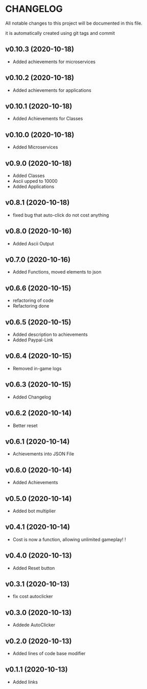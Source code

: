 # CHANGELOG

All notable changes to this project will be documented in this file.

it is automatically created using git tags and commit

## v0.10.3 (2020-10-18)

* Added achievements for microservices

## v0.10.2 (2020-10-18)

* Added achievements for applications

## v0.10.1 (2020-10-18)

* Added Achievements for Classes

## v0.10.0 (2020-10-18)

* Added Microservices

## v0.9.0 (2020-10-18)

* Added Classes
* Ascii upped to 10000
* Added Applications

## v0.8.1 (2020-10-18)

* fixed bug that auto-click do not cost anything

## v0.8.0 (2020-10-16)

* Added Ascii Output

## v0.7.0 (2020-10-16)

* Added Functions, moved elements to json

## v0.6.6 (2020-10-15)

* refactoring of code
* Refactoring done

## v0.6.5 (2020-10-15)

* Added description to achievements
* Added Paypal-Link

## v0.6.4 (2020-10-15)

* Removed in-game logs

## v0.6.3 (2020-10-15)

* Added Changelog

## v0.6.2 (2020-10-14)

* Better reset

## v0.6.1 (2020-10-14)

* Achievements into JSON File

## v0.6.0 (2020-10-14)

* Added Achievements

## v0.5.0 (2020-10-14)

* Added bot multiplier

## v0.4.1 (2020-10-14)

* Cost is now a function, allowing unlimited gameplay! !

## v0.4.0 (2020-10-13)

* Added Reset button

## v0.3.1 (2020-10-13)

* fix cost autoclicker

## v0.3.0 (2020-10-13)

* Addede AutoClicker

## v0.2.0 (2020-10-13)

* Added lines of code base modifier

## v0.1.1 (2020-10-13)

* Added links

